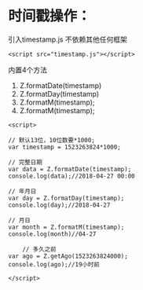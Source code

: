# 时间戳操作：</br>

引入timestamp.js 不依赖其他任何框架</br>

```
<script src="timestamp.js"></script>
```
内置4个方法</br>
1.	Z.formatDate(timestamp)
2.	Z.formatDay(timestamp)
3.	Z.formatM(timestamp);
4.	Z.formatM(timestamp);

```
<script>

// 默认13位，10位数要*1000;
var timestamp = 1523263824*1000;

// 完整日期
var data = Z.formatDate(timestamp);
console.log(data);//2018-04-27 00:00

// 年月日
var day = Z.formatDay(timestamp);
console.log(day);//2018-04-27

// 月日
var month = Z.formatM(timestamp);
console.log(month)//04-27

	// 多久之前
var ago = Z.getAgo(1523263824000);
console.log(ago);//19小时前

</script>
```
